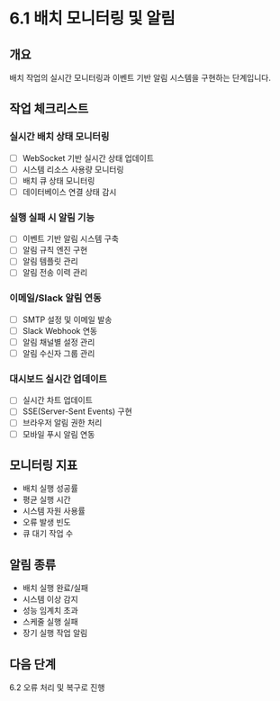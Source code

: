 # 6.1 배치 모니터링 및 알림

## 개요
배치 작업의 실시간 모니터링과 이벤트 기반 알림 시스템을 구현하는 단계입니다.

## 작업 체크리스트

### 실시간 배치 상태 모니터링
- [ ] WebSocket 기반 실시간 상태 업데이트
- [ ] 시스템 리소스 사용량 모니터링
- [ ] 배치 큐 상태 모니터링
- [ ] 데이터베이스 연결 상태 감시

### 실행 실패 시 알림 기능
- [ ] 이벤트 기반 알림 시스템 구축
- [ ] 알림 규칙 엔진 구현
- [ ] 알림 템플릿 관리
- [ ] 알림 전송 이력 관리

### 이메일/Slack 알림 연동
- [ ] SMTP 설정 및 이메일 발송
- [ ] Slack Webhook 연동
- [ ] 알림 채널별 설정 관리
- [ ] 알림 수신자 그룹 관리

### 대시보드 실시간 업데이트
- [ ] 실시간 차트 업데이트
- [ ] SSE(Server-Sent Events) 구현
- [ ] 브라우저 알림 권한 처리
- [ ] 모바일 푸시 알림 연동

## 모니터링 지표
- 배치 실행 성공률
- 평균 실행 시간
- 시스템 자원 사용률
- 오류 발생 빈도
- 큐 대기 작업 수

## 알림 종류
- 배치 실행 완료/실패
- 시스템 이상 감지
- 성능 임계치 초과
- 스케줄 실행 실패
- 장기 실행 작업 알림

## 다음 단계
6.2 오류 처리 및 복구로 진행